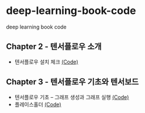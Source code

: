 # deep-learning-book-code
deep learning book code

## Chapter 2 - 텐서플로우 소개
- 텐서플로우 설치 체크 [(Code)](https://github.com/solaris33/deep-learning-tensorflow-book-code/blob/master/Ch02-TensorFlow_Install/2.1-install_check.py)

## Chapter 3 - 텐서플로우 기초와 텐서보드
- 텐서플로우 기초 – 그래프 생성과 그래프 실행 [(Code)](https://github.com/solaris33/deep-learning-tensorflow-book-code/blob/master/Ch03-TensorFlow_Basic/3.1-graph_example.py)
- 플레이스홀더 [(Code)](https://github.com/solaris33/deep-learning-tensorflow-book-code/blob/master/Ch03-TensorFlow_Basic/3.2-placeholder.py)
